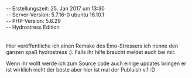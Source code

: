 -- Erstellungszeit: 25. Jan 2017 um 13:30 <br>
-- Server-Version: 5.7.16-0 ubuntu 16.10.1 <br>
-- PHP-Version: 5.6.29 <br>
-- Hydrostress Edition<br>
<br>
<br>
Hier veröffentliche ich einen Remake des Emo-Stressers ich nenne den ganzen spaß hydrostress :).
Falls ihr hilfe braucht meldet euch bei mir.


Wenn ihr wollt werde ich zum Source code auch einige updates bringen er ist wirklich nicht der beste aber hier ist mal der Publuish v.1 :D 
